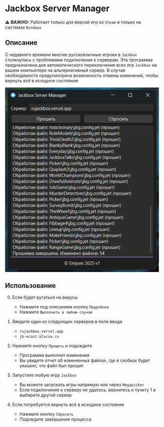 # Jackbox Server Manager

⚠️ **ВАЖНО:** Работает только для версий игр из `Steam` и только на системах `Windows`

## Описание

С недавнего времени многие русскоязычные игроки в `Jackbox` столкнулись с проблемами подключения к серверам. Эта программа предназначена для автоматического переключения всех игр `Jackbox` на вашем компьютере на альтернативный сервер. В случае необходимости предусмотрена возможность отмены изменений, чтобы вернуть всё в исходное состояние

![Jackbox Server Manager](docs/screenshots/screenshot1.png)

## Использование

0. Если будет ругаться на вирусы

   - Нажмите под описанием кнопку `Подробнее`
   - Нажмите `Выполнить в любом случае`

1. Введите один из следующих серверов в поле ввода

   - `rujackbox.vercel.app`
   - `jb-ecast.klucva.ru`

3. Нажмите кнопку `Прошить` и подождите

   - Программа выполнит изменения
   - Вы увидите отчет об измененных файлах, где в скобках будет указано, что файл был прошит

5. Запустите любую игру `Jackbox`

   - Вы можете запускать игры напрямую или через `Megapicker`
   - Если подключение к серверу не удалось, вернитесь к пункту 1 и выберите другой сервер

4. Если потребуется вернуть всё в исходное состояние

   - Нажмите кнопку `Сбросить`
   - Подождите завершения процесса
